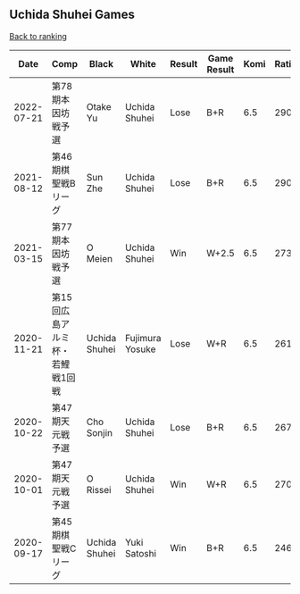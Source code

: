 ## Uchida Shuhei Games

[Back to ranking](../../index.md)




| **Date** | **Comp** | **Black** | **White** | **Result** | **Game Result** | **Komi** | **Rating** | **Diff** | 
| --- | --- | --- | --- | --- | --- | --- | --- | --- |
| 2022-07-21 | 第78期本因坊戦予選 | Otake Yu | Uchida Shuhei | Lose | B+R | 6.5 | 2903 | 0 | 
| 2021-08-12 | 第46期棋聖戦Bリーグ | Sun Zhe | Uchida Shuhei | Lose | B+R | 6.5 | 2903 | 164 | 
| 2021-03-15 | 第77期本因坊戦予選 | O Meien | Uchida Shuhei | Win | W+2.5 | 6.5 | 2739 | 124 | 
| 2020-11-21 | 第15回広島アルミ杯・若鯉戦1回戦 | Uchida Shuhei | Fujimura Yosuke | Lose | W+R | 6.5 | 2615 | -59 | 
| 2020-10-22 | 第47期天元戦予選 | Cho Sonjin | Uchida Shuhei | Lose | B+R | 6.5 | 2674 | -26 | 
| 2020-10-01 | 第47期天元戦予選 | O Rissei | Uchida Shuhei | Win | W+R | 6.5 | 2700 | 239 | 
| 2020-09-17 | 第45期棋聖戦Cリーグ | Uchida Shuhei | Yuki Satoshi | Win | B+R | 6.5 | 2461 | missing |




